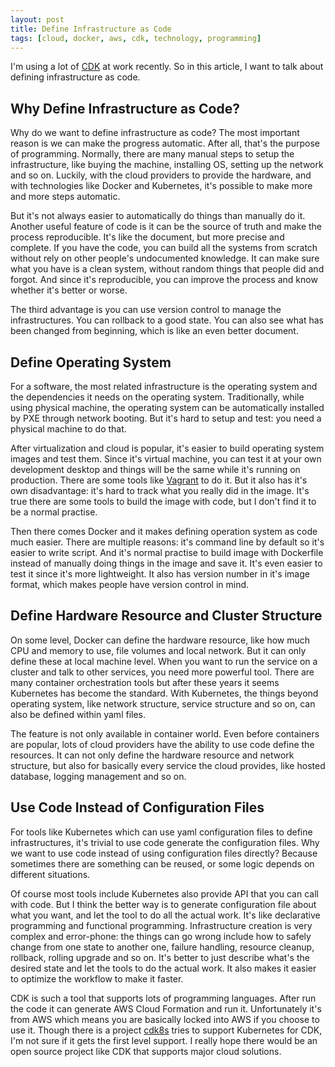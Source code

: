 ```yaml
---
layout: post
title: Define Infrastructure as Code
tags: [cloud, docker, aws, cdk, technology, programming]
---
```


I'm using a lot of [CDK](https://aws.amazon.com/cdk/) at work recently. So in this article, I want to talk about defining infrastructure as code.

## Why Define Infrastructure as Code?

Why do we want to define infrastructure as code? The most important reason is we can make the progress automatic. After all, that's the purpose of programming. Normally, there are many manual steps to setup the infrastructure, like buying the machine, installing OS, setting up the network and so on. Luckily, with the cloud providers to provide the hardware, and with technologies like Docker and Kubernetes, it's possible to make more and more steps automatic.

But it's not always easier to automatically do things than manually do it. Another useful feature of code is it can be the source of truth and make the process reproducible. It's like the document, but more precise and complete. If you have the code, you can build all the systems from scratch without rely on other people's undocumented knowledge. It can make sure what you have is a clean system, without random things that people did and forgot. And since it's reproducible, you can improve the process and know whether it's better or worse.

The third advantage is you can use version control to manage the infrastructures. You can rollback to a good state. You can also see what has been changed from beginning, which is like an even better document.

## Define Operating System

For a software, the most related infrastructure is the operating system and the dependencies it needs on the operating system. Traditionally, while using physical machine, the operating system can be automatically installed by PXE through network booting. But it's hard to setup and test: you need a physical machine to do that.

After virtualization and cloud is popular, it's easier to build operating system images and test them. Since it's virtual machine, you can test it at your own development desktop and things will be the same while it's running on production. There are some tools like [Vagrant](https://www.vagrantup.com/) to do it. But it also has it's own disadvantage: it's hard to track what you really did in the image. It's true there are some tools to build the image with code, but I don't find it to be a normal practise.

Then there comes Docker and it makes defining operation system as code much easier. There are multiple reasons: it's command line by default so it's easier to write script. And it's normal practise to build image with Dockerfile instead of manually doing things in the image and save it. It's even easier to test it since it's more lightweight. It also has version number in it's image format, which makes people have version control in mind.

## Define Hardware Resource and Cluster Structure

On some level, Docker can define the hardware resource, like how much CPU and memory to use, file volumes and local network. But it can only define these at local machine level. When you want to run the service on a cluster and talk to other services, you need more powerful tool. There are many container orchestration tools but after these years it seems Kubernetes has become the standard. With Kubernetes, the things beyond operating system, like network structure, service structure and so on, can also be defined within yaml files.

The feature is not only available in container world. Even before containers are popular, lots of cloud providers have the ability to use code define the resources. It can not only define the hardware resource and network structure, but also for basically every service the cloud provides, like hosted database, logging management and so on.

## Use Code Instead of Configuration Files

For tools like Kubernetes which can use yaml configuration files to define infrastructures, it's trivial to use code generate the configuration files. Why we want to use code instead of using configuration files directly? Because sometimes there are something can be reused, or some logic depends on different situations.

Of course most tools include Kubernetes also provide API that you can call with code. But I think the better way is to generate configuration file about what you want, and let the tool to do all the actual work. It's like declarative programming and functional programming. Infrastructure creation is very complex and error-phone: the things can go wrong include how to safely change from one state to another one, failure handling, resource cleanup, rollback, rolling upgrade and so on. It's better to just describe what's the desired state and let the tools to do the actual work. It also makes it easier to optimize the workflow to make it faster.

CDK is such a tool that supports lots of programming languages. After run the code it can generate AWS Cloud Formation and run it. Unfortunately it's from AWS which means you are basically locked into AWS if you choose to use it. Though there is a project [cdk8s](https://cdk8s.io/) tries to support Kubernetes for CDK, I'm not sure if it gets the first level support. I really hope there would be an open source project like CDK that supports major cloud solutions.
